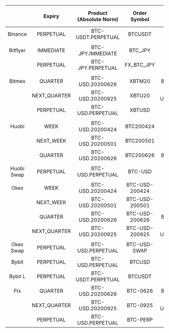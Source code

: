 

|            |    Expiry    | Product (Absolute Norm) |  Order Symbol  | Subscription Symbol (Relative Norm) |   Feed Symbol  |
|:----------:|:------------:|:-----------------------:|:--------------:|:-----------------------------------:|:--------------:|
|   Binance  |   PERPETUAL  |    BTC-USDT.PERPETUAL   |     BTCUSDT    |          BTC-USDT.PERPETUAL         |     btcusdt    |
|            |              |                         |                |                                     |                |
|  Bitflyer  |   IMMEDIATE  |    BTC-JPY.IMMEDIATE    |     BTC_JPY    |          BTC-JPY.IMMEDIATE          |     BTC_JPY    |
|            |   PERPETUAL  |    BTC-JPY.PERPETUAL    |   FX_BTC_JPY   |          BTC-JPY.PERPETUAL          |   FX_BTC_JPY   |
|            |              |                         |                |                                     |                |
|   Bitmex   |    QUARTER   |     BTC-USD.20200626    |     XBTM20     |           BTC-USD.QUARTER           |     XBTM20     |
|            | NEXT_QUARTER |     BTC-USD.20200925    |     XBTU20     |         BTC-USD.NEXT_QUARTER        |     XBTU20     |
|            |   PERPETUAL  |    BTC-USD.PERPETUAL    |     XBTUSD     |          BTC-USD.PERPETUAL          |     XBTUSD     |
|            |              |                         |                |                                     |                |
|    Huobi   |     WEEK     |     BTC-USD.20200424    |    BTC200424   |             BTC-USD.WEEK            |     BTC_CW     |
|            |   NEXT_WEEK  |     BTC-USD.20200501    |    BTC200501   |          BTC-USD.NEXT_WEEK          |     BTC_NW     |
|            |    QUARTER   |     BTC-USD.20200626    |    BTC200626   |           BTC-USD.QUARTER           |     BTC_CQ     |
|            |              |                         |                |                                     |                |
| Huobi Swap |   PERPETUAL  |    BTC-USD.PERPETUAL    |     BTC-USD    |          BTC-USD.PERPETUAL          |     BTC-USD    |
|            |              |                         |                |                                     |                |
|    Okex    |     WEEK     |     BTC-USD.20200424    | BTC-USD-200424 |            BTC-USD.WEEK             | BTC-USD-200424 |
|            |   NEXT_WEEK  |    BTC-USD.20200501     | BTC-USD-200501 |          BTC-USD.NEXT_WEEK          | BTC-USD-200501 |
|            |    QUARTER   |     BTC-USD.20200626    | BTC-USD-200626 |           BTC-USD.QUARTER           | BTC-USD-200626 |
|            | NEXT_QUARTER |     BTC-USD.20200925    | BTC-USD-200925 |         BTC-USD.NEXT_QUARTER        | BTC-USD-200925 |
|            |              |                         |                |                                     |                |
|  Okex Swap |   PERPETUAL  |    BTC-USD.PERPETUAL    |  BTC-USD-SWAP  |          BTC-USD.PERPETUAL          |  BTC-USD-SWAP  |
|  Bybit     |   PERPETUAL  |    BTC-USD.PERPETUAL    |     BTCUSD     |          BTC-USD.PERPETUAL          |     BTCUSD     |
|  Bybit L   |   PERPETUAL  |    BTC-USDT.PERPETUAL   |     BTCUSDT    |          BTC-USDT.PERPETUAL         |     BTCUSDT    |
|    Ftx     |   QUARTER    |    BTC-USD.20200626     |  BTC-0626      |          BTC-USD.QUARTER            |  BTC-0626      |
|            | NEXT_QUARTER |    BTC-USD.20200925     |  BTC-0925      |          BTC-USD.NEXT_QUARTER       |  BTC-0925      |
|            |   PERPETUAL  |    BTC-USD.PERPETUAL    |  BTC-PERP      |          BTC-USD.PERPETUAL          |  BTC-PERP      |
